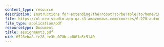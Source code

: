 ```yaml
---
content_type: resource
description: Instructions for extending?the?robot?to?be?able?to?home?into?a?given?location?on?the?playing?table.
file: https://ol-ocw-studio-app-qa.s3.amazonaws.com/courses/6-270-autonomous-robot-design-competition-january-iap-2005/6528eba8fe28ee3b078bad061a5c5140_assignment3.pdf
file_type: application/pdf
resourcetype: Document
title: assignment3.pdf
uid: 6528eba8-fe28-ee3b-078b-ad061a5c5140
---
```

